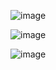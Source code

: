 ![image](https://github.com/winofsql/subject-windows11/assets/1501327/ac6823b8-6e19-4d60-96cf-d1298a1aa7a9)

![image](https://github.com/winofsql/subject-windows11/assets/1501327/ecd632a7-4de0-4ed0-859b-5c35f063c014)

![image](https://github.com/winofsql/subject-windows11/assets/1501327/5417e3ed-0b49-42da-ac91-3a23d7b8f217)
